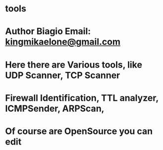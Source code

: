 # tools
#
# Author Biagio Email: kingmikaelone@gmail.com
# Here there are Various tools, like UDP Scanner, TCP Scanner
# Firewall Identification, TTL analyzer, ICMPSender, ARPScan, 
# Of course are OpenSource you can edit
# 
